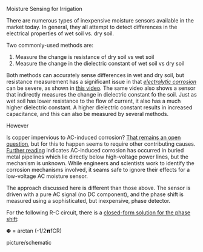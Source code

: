 Moisture Sensing for Irrigation

There are numerous types of inexpensive moisture sensors available in the market today. In general, they all attempt to detect differences in the electrical properties of wet soil vs. dry soil.

Two commonly-used methods are:

1. Measure the change is resistance of dry soil vs wet soil
2. Measure the change in the dielectric constant of wet soil vs dry soil

Both methods can accurately sense differences in wet and dry soil, but resistance measurement has a significant issue in that [*electrolytic corrosion*](https://www.corrosionpedia.com/definition/1321/electrolytic-corrosion) can be severe, as shown in [this video](https://www.youtube.com/watch?v=udmJyncDvw0). The same video also shows a sensor that indirectly measures the change in dielectric constant fo the soil. Just as wet soil has lower resistance to the flow of current, it also has a much higher dielectric constant. A higher dielectric constant results in increased capacitance, and this can also be measured by several methods. 

However

Is copper impervious to AC-induced corrosion? [That remains an open question](https://www.copper.org/resources/properties/protection/underground.html), but for this to happen seems to require other contributing causes. [Further reading](https://opac.biblio.polimi.it/sebina/repository/link/oggetti_digitali/fullfiles/PERL-TDDE/TESI_D01302.PDF) indicates AC-induced corrosion has occurred in buried metal pipelines which lie directly below high-voltage power lines,  but the mechanism is unknown. While engineers and scientists work to identify the corrosion mechanisms involved, it seams safe to ignore their effects for a low-voltage AC moisture sensor. 

The approach discussed here is different than those above. The sensor is driven with a pure AC signal (no DC component), and the phase shift is measured using a sophisticated, but inexpensive, phase detector.

For the following R-C circuit, there is a [closed-form solution for the phase shift](https://www.translatorscafe.com/unit-converter/en-US/calculator/series-rc-impedance/):  

𝝫 = arctan (-1/2𝝿fCR)

picture/schematic



